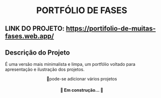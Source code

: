 
<h1 align="center">PORTFÓLIO DE FASES</h1>

## LINK DO PROJETO: https://portifolio-de-muitas-fases.web.app/ 

## Descrição do Projeto
<p>É uma versão mais minimalista e limpa, um portfólio voltado para apresentação e ilustração dos projetos.</p>

<p align="center">🚀pode-se adicionar vários projetos</p>

<h4 align="center"> 
	🚧  Em construção...  🚧
</h4>
